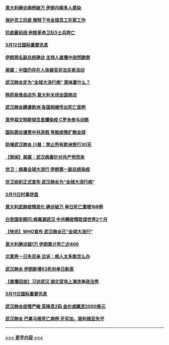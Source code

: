 #### [意大利确诊病例破万 伊朗内阁多人感染](../pages/prog202/a102798155.md?t=03130302) 
#### [保护员工抗疫 推特下令全球员工在家工作](../pages/prog202/a102798053.md?t=03130302) 
#### [抗疫最前线 伊朗革命卫队5士兵阵亡](../pages/prog202/a102798033.md?t=03130302) 
#### [3月12日国际重要讯息](../pages/prog202/a102797939.md?t=03130302) 
#### [伊朗两名副总统确诊 主持人直播中突然跪倒](../pages/prog202/a102797898.md?t=03130302) 
#### [美媒：中国仍存在人体器官非法买卖活动](../pages/prog202/a102797745.md?t=03130302) 
#### [武汉肺炎定为“全球大流行病” 意味着什么？](../pages/prog202/a102797736.md?t=03130302) 
#### [除药局食品店外 意大利关闭全国商店](../pages/prog202/a102797725.md?t=03130302) 
#### [武汉肺炎肆虐欧洲 各国相继传出死亡首例](../pages/prog202/a102797718.md?t=03130302) 
#### [意甲祖文特斯球员首爆染疫 C罗未参与训练](../pages/prog202/a102797708.md?t=03130302) 
#### [国际舆论谴责中共造假 导致疫情扩散全球](../pages/prog202/a102797692.md?t=03130302) 
#### [防堵武汉肺炎 川普：禁止所有欧洲旅行30天](../pages/prog202/a102797681.md?t=03130302) 
#### [【禁闻】美媒：武汉病毒针对共产党而来](../pages/prog202/a102797618.md?t=03130302) 
#### [世卫：病毒全球大流行 伊朗第一副总统染疫](../pages/prog202/a102797579.md?t=03130302) 
#### [世卫组织正式宣布 武汉肺炎为“全球大流行病”](../pages/prog202/a102797475.md?t=03130302) 
#### [3月11日时事拼盘](../pages/prog202/a102797476.md?t=03130302) 
#### [意大利武肺疫情恶化 确诊破万 单日死亡激增168例](../pages/prog202/a102797393.md?t=03130302) 
#### [白宫国安顾问:病毒源武汉 中共瞒疫情耽误世界2个月](../pages/prog202/a102797433.md?t=03130302) 
#### [【快讯】WHO宣布 武汉肺炎已“全球大流行”](../pages/prog202/a102797429.md?t=03130302) 
#### [意大利确诊超1万 伊朗累计死亡近400](../pages/prog202/a102797341.md?t=03130302) 
#### [北意男一日失双亲 泣诉：病人太多能怎么办](../pages/prog202/a102797295.md?t=03130302) 
#### [武汉肺炎 伊朗新增63死创单日新高](../pages/prog202/a102797268.md?t=03130302) 
#### [【直播回放】习访武汉 湖北官场上演连串政治秀](../pages/prog202/a102797105.md?t=03130302) 
#### [3月11日国际重要讯息](../pages/prog202/a102797161.md?t=03130302) 
#### [武汉肺炎疫情严峻 英降息2码 金价或飙至2000美元](../pages/prog202/a102797092.md?t=03130302) 
#### [武汉肺炎 巴拿马报死亡病例 牙买加、玻利维亚失守](../pages/prog202/a102797062.md?t=03130302) 

----
#### [ >>> 更早内容 <<< ](../indexes/prog202-earlier.md)
